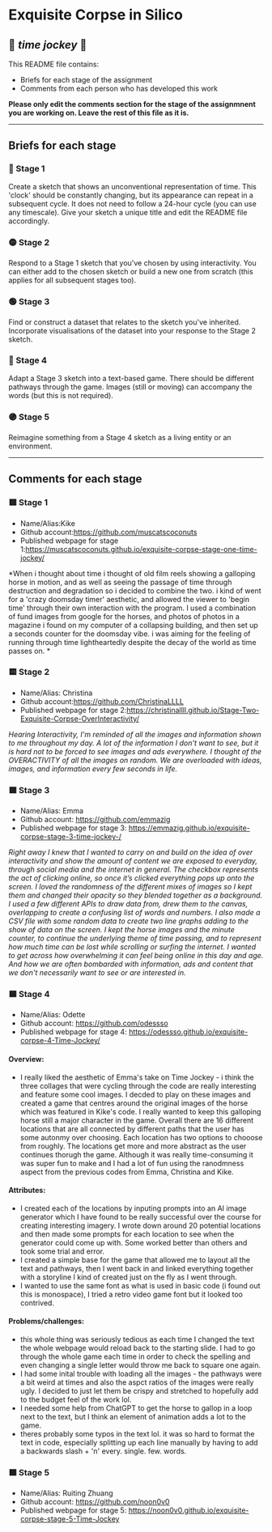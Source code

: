 # Exquisite Corpse in Silico
## 🔻 *time jockey* 🔻

This README file contains:
- Briefs for each stage of the assignment
- Comments from each person who has developed this work

**Please only edit the comments section for the stage of the assignmnent you are working on. Leave the rest of this file as it is.**

*****
## Briefs for each stage

### 🔴 Stage 1
Create a sketch that shows an unconventional representation of time. This 'clock' should be constantly changing, but its appearance can repeat in a subsequent cycle. It does not need to follow a 24-hour cycle (you can use any timescale). Give your sketch a unique title and edit the README file accordingly.

### 🟡 Stage 2
Respond to a Stage 1 sketch that you've chosen by using interactivity. You can either add to the chosen sketch or build a new one from scratch (this applies for all subsequent stages too).

### 🟢 Stage 3
Find or construct a dataset that relates to the sketch you've inherited. Incorporate visualisations of the dataset into your response to the Stage 2 sketch.

### 🔵 Stage 4
Adapt a Stage 3 sketch into a text-based game. There should be different pathways through the game. Images (still or moving) can accompany the words (but this is not required).

### 🟣 Stage 5
Reimagine something from a Stage 4 sketch as a living entity or an environment.

*****
## Comments for each stage

### 🟥 Stage 1
- Name/Alias:Kike
- Github account:https://github.com/muscatscoconuts
- Published webpage for stage 1:https://muscatscoconuts.github.io/exquisite-corpse-stage-one-time-jockey/

*When i thought about time i thought of old film reels showing a galloping horse in motion, and as well as seeing the passage of time through destruction and degradation so i decided to combine the two. i kind of went for a 'crazy doomsday timer' aesthetic, and allowed the viewer to 'begin time' through their own interaction with the program. I used a combination of fund images from google for the horses, and photos of photos in a magazine i found on my computer of a collapsing building, and then set up a seconds counter for the doomsday vibe. i was aiming for the feeling of running through time lightheartedly despite the decay of the world as time passes on. *

### 🟨 Stage 2
- Name/Alias: Christina 
- Github account:https://github.com/ChristinaLLLL
- Published webpage for stage 2:https://christinallll.github.io/Stage-Two-Exquisite-Corpse-OverInteractivity/

*Hearing Interactivity, I'm reminded of all the images and information shown to me throughout my day.  A lot of the information I don't want to see, but it is hard not to be forced to see images and ads everywhere.  I thought of the OVERACTIVITY of all the images on random.  We are overloaded with ideas, images, and information every few seconds in life.*  

### 🟩 Stage 3
- Name/Alias: Emma
- Github account: https://github.com/emmazig
- Published webpage for stage 3: https://emmazig.github.io/exquisite-corpse-stage-3-time-jockey-/

*Right away I knew that I wanted to carry on and build on the idea of over interactivity and show the amount of content we are exposed to everyday, through social media and the internet in general. The checkbox represents the act of clicking online, so once it’s clicked everything pops up onto the screen. I loved the randomness of the different mixes of images so I kept them and changed their opacity so they blended together as a background. I used a few different APIs to draw data from, drew them to the canvas, overlapping to create a confusing list of words and numbers. I also made a CSV file with some random data to create two line graphs adding to the show of data on the screen.
I kept the horse images and the minute counter, to continue the underlying theme of time passing, and to represent how much time can be lost while scrolling or surfing the internet.
I wanted to get across how overwhelming it can feel being online in this day and age. And how we are often bombarded with information, ads and content that we don't necessarily want to see or are interested in.*

### 🟦 Stage 4
- Name/Alias: Odette
- Github account: https://github.com/odessso
- Published webpage for stage 4: https://odessso.github.io/exquisite-corpse-4-Time-Jockey/

#### Overview:
- I really liked the aesthetic of Emma's take on Time Jockey - i think the three collages that were cycling through the code are really interesting and feature some cool images. I decded to play on these images and created a game that centres around the original images of the horse which was featured in Kike's code. I really wanted to keep this galloping horse still a major character in the game. Overall there are 16 different locations that are all connected by different paths that the user has some autonmy over choosing. Each location has two options to chooose from roughly. The locations get more and more abstract as the user continues thorugh the game. Although it was really time-consuming it was super fun to make and I had a lot of fun using the ranodmness aspect from the previous codes from Emma, Christina and Kike.

#### Attributes:
- I created each of the locations by inputing prompts into an AI image generator which I have found to be really successful over the course for creating interesting imagery. I wrote down around 20 potential locations and then made some prompts for each location to see when the generator could come up with. Some worked better than others and took some trial and error.
- I created a simple base for the game that allowed me to layout all the text and pathways, then I went back in and linked everything together with a storyline I kind of created just on the fly as I went through.
- I wanted to use the same font as what is used in basic code (i found out this is monospace), I tried a retro video game font but it looked too contrived.

#### Problems/challenges:
- this whole thing was seriously tedious as each time I changed the text the whole webpage would reload back to the starting slide. I had to go through the whole game each time in order to check the spelling and even changing a single letter would throw me back to square one again.
- I had some inital trouble with loading all the images - the pathways were a bit weird at times and also the aspct ratios of the images were really ugly. I decided to just let them be crispy and stretched to hopefully add to the budget feel of the work lol.
- I needed some help from ChatGPT to get the horse to gallop in a loop next to the text, but I think an element of animation adds a lot to the game.
- theres probably some typos in the text lol. it was so hard to format the text in code, especially splitting up each line manually by having to add a backwards slash + 'n' every. single. few. words.

### 🟪 Stage 5
- Name/Alias: Ruiting Zhuang 
- Github account: https://github.com/noon0v0
- Published webpage for stage 5: https://noon0v0.github.io/exquisite-corpse-stage-5-Time-Jockey


